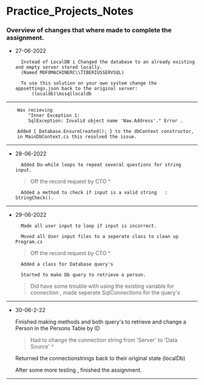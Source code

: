 # Practice_Projects_Notes

### Overview of changes that where made to complete the assignment.

* 27-06-2022

		Instead of LocalDB i Changed the database to an already existing and empty server stored locally.
		(Named MOFOMACHINERC\\TIBERIUSSERVSQL)
    
		To use this solution on your own system change the appsettings.json back to the original server:
			(localdb)\mssqllocaldb
---

		Was recieving 
			"Inner Exception 1:
			SqlException: Invalid object name 'Naw.Address'." Error .
      
		Added { Database.EnsureCreated(); } to the dbContext constructor,
		in MainDbContext.cs this resolved the issue.    
        
---

* 28-06-2022

		Added Do-while loops te repeat several questions for string input.
    > Off the record request by CTO ^
    
		Added a method to check if input is a valid string   : StringCheck().
    
---

* 29-06-2022

		Made all user input to loop if input is incorrect.
    
		Moved all User input files to a seperate class to clean up Program.cs
    > Off the record request by CTO ^
    
		Added a class for Database query's
        
		Started to make Db query to retrieve a person.
    > Did have some trouble with using the existing variable for connection , made seperate SqlConnections for the query's
    
---

* 30-06-2-22

    Finished making methods and both query's to retrieve and change a Person in the Persons Table by ID
    > Had to change the connection string from 'Server' to 'Data Source' ^
    
    Returned the connectionstrings back to their original state (localDb)
    
    After some more testing , finished the assignment.
    
---
